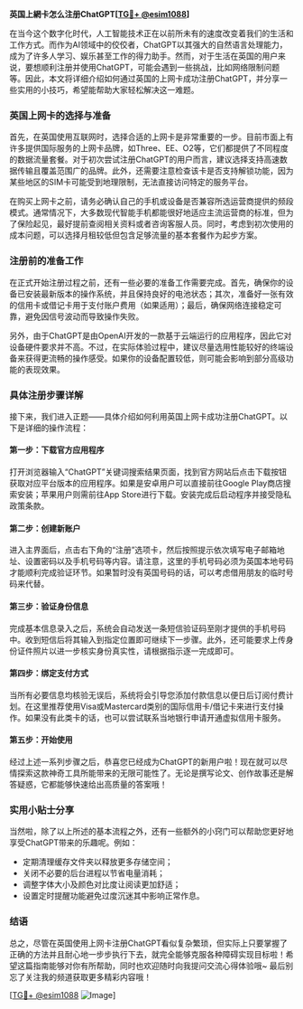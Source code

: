 **英国上網卡怎么注册ChatGPT[[TG💪+ @esim1088](https://t.me/s/esim1088)]**

在当今这个数字化时代，人工智能技术正在以前所未有的速度改变着我们的生活和工作方式。而作为AI领域中的佼佼者，ChatGPT以其强大的自然语言处理能力，成为了许多人学习、娱乐甚至工作的得力助手。然而，对于生活在英国的用户来说，要想顺利注册并使用ChatGPT，可能会遇到一些挑战，比如网络限制问题等。因此，本文将详细介绍如何通过英国的上网卡成功注册ChatGPT，并分享一些实用的小技巧，希望能帮助大家轻松解决这一难题。

### 英国上网卡的选择与准备

首先，在英国使用互联网时，选择合适的上网卡是非常重要的一步。目前市面上有许多提供国际服务的上网卡品牌，如Three、EE、O2等，它们都提供了不同程度的数据流量套餐。对于初次尝试注册ChatGPT的用户而言，建议选择支持高速数据传输且覆盖范围广的品牌。此外，还需要注意检查该卡是否支持解锁功能，因为某些地区的SIM卡可能受到地理限制，无法直接访问特定的服务平台。

在购买上网卡之前，请务必确认自己的手机或设备是否兼容所选运营商提供的频段模式。通常情况下，大多数现代智能手机都能很好地适应主流运营商的标准，但为了保险起见，最好提前查阅相关资料或者咨询客服人员。同时，考虑到初次使用的成本问题，可以选择月租较低但包含足够流量的基本套餐作为起步方案。

### 注册前的准备工作

在正式开始注册过程之前，还有一些必要的准备工作需要完成。首先，确保你的设备已安装最新版本的操作系统，并且保持良好的电池状态；其次，准备好一张有效的信用卡或借记卡用于支付账户费用（如果适用）；最后，确保网络连接稳定可靠，避免因信号波动而导致操作失败。

另外，由于ChatGPT是由OpenAI开发的一款基于云端运行的应用程序，因此它对设备硬件要求并不高。不过，在实际体验过程中，建议尽量选用性能较好的终端设备来获得更流畅的操作感受。如果你的设备配置较低，则可能会影响到部分高级功能的表现效果。

### 具体注册步骤详解

接下来，我们进入正题——具体介绍如何利用英国上网卡成功注册ChatGPT。以下是详细的操作流程：

#### 第一步：下载官方应用程序
打开浏览器输入“ChatGPT”关键词搜索结果页面，找到官方网站后点击下载按钮获取对应平台版本的应用程序。如果是安卓用户可以直接前往Google Play商店搜索安装；苹果用户则需前往App Store进行下载。安装完成后启动程序并接受隐私政策条款。

#### 第二步：创建新账户
进入主界面后，点击右下角的“注册”选项卡，然后按照提示依次填写电子邮箱地址、设置密码以及手机号码等内容。请注意，这里的手机号码必须为英国本地号码才能顺利完成验证环节。如果暂时没有英国号码的话，可以考虑借用朋友的临时号码来代替。

#### 第三步：验证身份信息
完成基本信息录入之后，系统会自动发送一条短信验证码至刚才提供的手机号码中。收到短信后将其输入到指定位置即可继续下一步骤。此外，还可能要求上传身份证件照片以进一步核实身份真实性，请根据指示逐一完成即可。

#### 第四步：绑定支付方式
当所有必要信息均核验无误后，系统将会引导您添加付款信息以便日后订阅付费计划。在这里推荐使用Visa或Mastercard类别的国际信用卡/借记卡来进行支付操作。如果没有此类卡的话，也可以尝试联系当地银行申请开通虚拟信用卡服务。

#### 第五步：开始使用
经过上述一系列步骤之后，恭喜您已经成为ChatGPT的新用户啦！现在就可以尽情探索这款神奇工具所能带来的无限可能性了。无论是撰写论文、创作故事还是解答疑惑，它都能够快速给出高质量的答案哦！

### 实用小贴士分享

当然啦，除了以上所述的基本流程之外，还有一些额外的小窍门可以帮助您更好地享受ChatGPT带来的乐趣呢。例如：
- 定期清理缓存文件夹以释放更多存储空间；
- 关闭不必要的后台进程以节省电量消耗；
- 调整字体大小及颜色对比度让阅读更加舒适；
- 设置定时提醒功能避免过度沉迷其中影响正常作息。

### 结语

总之，尽管在英国使用上网卡注册ChatGPT看似复杂繁琐，但实际上只要掌握了正确的方法并且耐心地一步步执行下去，就完全能够克服各种障碍实现目标啦！希望这篇指南能够对你有所帮助，同时也欢迎随时向我提问交流心得体验哦~ 最后别忘了关注我的频道获取更多精彩内容哦！

[[TG💪+ @esim1088](https://t.me/s/esim1088) ![Image](https://i.postimg.cc/4NQfJmqS/Snipaste-2025-05-13-00-14-12.png)]